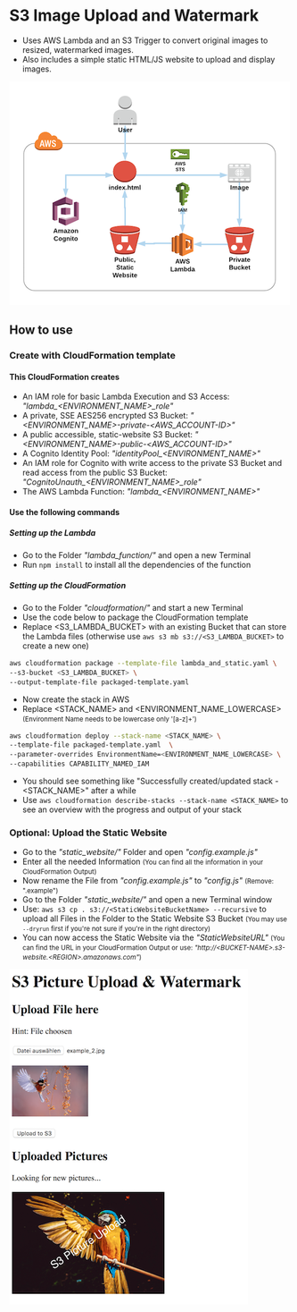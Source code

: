 # S3 Image Upload and Watermark

- Uses AWS Lambda and an S3 Trigger to convert original images to resized, watermarked images.
- Also includes a simple static HTML/JS website to upload and display images.

![Architecture](_img/s3-image-upload-and-watermark.png)

## How to use

### Create with CloudFormation template

#### This CloudFormation creates

- An IAM role for basic Lambda Execution and S3 Access: *"lambda_<ENVIRONMENT_NAME>_role"*
- A private, SSE AES256 encrypted S3 Bucket: *"<ENVIRONMENT_NAME>-private-<AWS_ACCOUNT-ID>"*
- A public accessible, static-website S3 Bucket: *"<ENVIRONMENT_NAME>-public-<AWS_ACCOUNT-ID>"*
- A Cognito Identity Pool: *"identityPool_<ENVIRONMENT_NAME>"*
- An IAM role for Cognito with write access to the private S3 Bucket and read access from the public S3 Bucket: *"CognitoUnauth_<ENVIRONMENT_NAME>_role"*
- The AWS Lambda Function: *"lambda_<ENVIRONMENT_NAME>"*

#### Use the following commands

##### Setting up the Lambda

- Go to the Folder *"lambda_function/"* and open a new Terminal
- Run `npm install` to install all the dependencies of the function

##### Setting up the CloudFormation

- Go to the Folder *"cloudformation/"* and start a new Terminal
- Use the code below to package the CloudFormation template
- Replace \<S3_LAMBDA_BUCKET> with an existing Bucket that can store the Lambda files (otherwise use `aws s3 mb s3://<S3_LAMBDA_BUCKET>` to create a new one)

``` bash
aws cloudformation package --template-file lambda_and_static.yaml \
--s3-bucket <S3_LAMBDA_BUCKET> \
--output-template-file packaged-template.yaml
```

- Now create the stack in AWS
- Replace \<STACK_NAME> and \<ENVIRONMENT_NAME_LOWERCASE> <small>(Environment Name needs to be lowercase only '[a-z]+')</small>

``` bash
aws cloudformation deploy --stack-name <STACK_NAME> \
--template-file packaged-template.yaml  \
--parameter-overrides EnvironmentName=<ENVIRONMENT_NAME_LOWERCASE> \
--capabilities CAPABILITY_NAMED_IAM
```

- You should see something like "Successfully created/updated stack - <STACK_NAME>" after a while
- Use `aws cloudformation describe-stacks --stack-name <STACK_NAME>` to see an overview with the progress and output of your stack

### Optional: Upload the Static Website

- Go to the *"static_website/"* Folder and open *"config.example.js"*
- Enter all the needed Information <small>(You can find all the information in your CloudFormation Output)</small>
- Now rename the File from *"config.example.js"* to *"config.js"* <small>(Remove: ".example")</small>
- Go to the Folder *"static_website/"* and open a new Terminal window
- Use: `aws s3 cp . s3://<StaticWebsiteBucketName> --recursive` to upload all Files in the Folder to the Static Website S3 Bucket <small>(You may use `--dryrun` first if you're not sure if you're in the right directory)</small>
- You can now access the Static Website via the *"StaticWebsiteURL"* <small>(You can find the URL in your CloudFormation Output or use: *"http://\<BUCKET-NAME>.s3-website.\<REGION>.amazonaws.com"*)</small> 

![Static Website Screenshot](_img/static_website_screenshot.png)